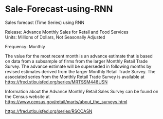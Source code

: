 # Sale-Forecast-using-RNN
Sales forecast (Time Series) using RNN 

Release: Advance Monthly Sales for Retail and Food Services  
Units: Millions of Dollars, Not Seasonally Adjusted  

Frequency: Monthly  

The value for the most recent month is an advance estimate that is based on data from a subsample of firms from the larger Monthly Retail Trade Survey. The advance estimate will   be superseded in following months by revised estimates derived from the larger Monthly Retail Trade Survey. The associated series from the Monthly Retail Trade Survey is available  at https://fred.stlouisfed.org/series/MRTSSM448USN  

Information about the Advance Monthly Retail Sales Survey can be found on the Census website at https://www.census.gov/retail/marts/about_the_surveys.html  

https://fred.stlouisfed.org/series/RSCCASN  
